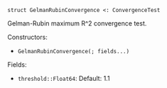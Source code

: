 ```
struct GelmanRubinConvergence <: ConvergenceTest
```

Gelman-Rubin maximum R^2 convergence test.

Constructors:

  * `GelmanRubinConvergence(; fields...)`

Fields:

  * `threshold::Float64`: Default: 1.1

